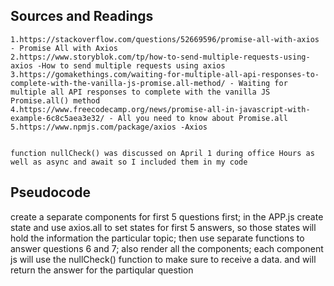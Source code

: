 ## Sources and Readings

    1.https://stackoverflow.com/questions/52669596/promise-all-with-axios - Promise All with Axios
    2.https://www.storyblok.com/tp/how-to-send-multiple-requests-using-axios -How to send multiple requests using axios
    3.https://gomakethings.com/waiting-for-multiple-all-api-responses-to-complete-with-the-vanilla-js-promise.all-method/ - Waiting for multiple all API responses to complete with the vanilla JS Promise.all() method
    4.https://www.freecodecamp.org/news/promise-all-in-javascript-with-example-6c8c5aea3e32/ - All you need to know about Promise.all
    5.https://www.npmjs.com/package/axios -Axios


    function nullCheck() was discussed on April 1 during office Hours as well as async and await so I included them in my code

## Pseudocode

create a separate components for first 5 questions first; in the APP.js create state and use axios.all to set states for first 5 answers, so those states will hold the information the particular topic; then use separate functions to answer questions 6 and 7; also render all the components; each component js will use the nullCheck() function to make sure to receive a data. and will return the answer for the partiqular question